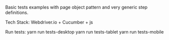 Basic tests examples with page object pattern and very generic step definitions.

Tech Stack:
Webdriver.io + Cucumber + js

Run tests:
yarn run tests-desktop
yarn run tests-tablet
yarn run tests-mobile
